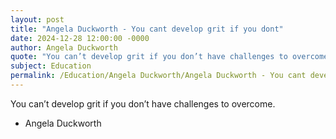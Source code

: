 ```yaml
---
layout: post
title: "Angela Duckworth - You cant develop grit if you dont"
date: 2024-12-28 12:00:00 -0000
author: Angela Duckworth
quote: "You can’t develop grit if you don’t have challenges to overcome."
subject: Education
permalink: /Education/Angela Duckworth/Angela Duckworth - You cant develop grit if you dont
---
```


You can’t develop grit if you don’t have challenges to overcome.

- Angela Duckworth
